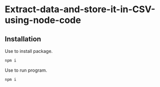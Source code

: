# Extract-data-and-store-it-in-CSV-using-node-code

## Installation

Use to install package.

```bash
npm i
```

Use to run program.

```bash
npm i
```